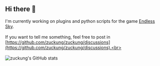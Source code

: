 ## Hi there 👋

I'm currently working on plugins and python scripts for the game [Endless Sky](https://github.com/endless-sky/endless-sky).<br>
<br>
If you want to tell me something, feel free to post in [https://github.com/zuckung/zuckung/discussions](https://github.com/zuckung/zuckung/discussions).<br>
<br>
<br>
![zuckung's GitHub stats](https://github-readme-stats.vercel.app/api?username=zuckung&show_icons=true&theme=holi&rank_icon=github)


<!--
**zuckung/zuckung** is a ✨ _special_ ✨ repository because its `README.md` (this file) appears on your GitHub profile.

Here are some ideas to get you started:

- 🔭 I’m currently working on ...
- 🌱 I’m currently learning ...
- 👯 I’m looking to collaborate on ...
- 🤔 I’m looking for help with ...
- 💬 Ask me about ...
- 📫 How to reach me: ...
- 😄 Pronouns: ...
- ⚡ Fun fact: ...
-->
